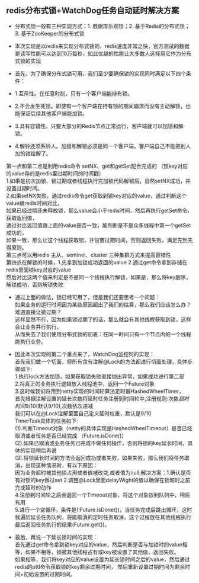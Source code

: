 ## redis分布式锁+WatchDog任务自动延时解决方案

- 分布式锁一般有三种实现方式：1. 数据库乐观锁；2. 基于Redis的分布式锁；3. 基于ZooKeeper的分布式锁
- 本次实现是以redis来实现分布式锁的，redis速度非常之快，官方测试的数据是读写性能可以达到10万每秒，如此优越的性能让大多数人选择用它作为分布式锁的实现

- 首先，为了确保分布式锁可用，我们至少要确保锁的实现同时满足以下四个条件：

- 1.互斥性。在任意时刻，只有一个客户端能持有锁。
- 2.不会发生死锁。即使有一个客户端在持有锁的期间崩溃而没有主动解锁，也能保证后续其他客户端能加锁。
- 3.具有容错性。只要大部分的Redis节点正常运行，客户端就可以加锁和解锁。
- 4.解铃还须系铃人。加锁和解锁必须是同一个客户端，客户端自己不能把别人加的锁给解了。

第一点和第二点是利用redis命令 setNX、get和getSet配合完成的 （锁key对应的value存的是redis里过期时间的时间戳）<br/>
	1.如果是初次加锁、锁过期或者线程执行完加锁代码解锁后，自然setNX成功，并设置过期时间。 <br/>
	2.如果setNX失败，通过redis命令get获取到锁key对应的value，通过判断这个value跟redis时间对比， <br/>
	  如果已经过期还未释放锁，那么value会小于redis时间，然后再执行getSet命令，获取返回值， <br/>
	  通过对比返回值跟上面的value是否一致，能判断是不是众多线程中第一个getSet成功的， <br/>
	  如果一致，那么让这个线程获取锁，并设置过期时间，否则返回失败，满足先到先得原则。 <br/>
第三点可以用redis 主从、sentinel、cluster 三种集群方式来提高容错性  <br/>
第四点在解锁的时候，1.先拿到加锁成功返回的value 2.通过get命令拿到存储在redis里面锁key对应的value  <br/>
      然后对比这两个值来判定是不是同一个线程执行解锁，如果是，那么将key删除，解锁成功，否则解锁失败  <br/>
	  
- 通过上面的做法，锁已经可用了，但是我们还要思考一个问题： <br/>
  如果业务的运行时间因为某些原因超出了我们的估算，那么我们应该怎么办？难道直接让锁过期？<br/>
  这样显然不行，因为如果锁过期了的话，那么就会有其他线程获取到锁，这样会让业务并行执行， <br/>
  从而失去了我们使用分布式锁的初衷：在同一时间只有一个节点内的一个线程能执行业务。 <br/>
  
- 因此本次实现的第二个重点来了，WatchDog监控狗的实现： <br/>
  首先我们做一个切面，将所有含有注解@Lock的方法都进行切面处理，具体步骤如下: <br/>
  1.执行lock方法加锁，如果获取锁失败直接抛出异常，如果成功进行第二部 <br/>
  2.将真正的业务执行逻辑放入线程池中，返回一个Future对象 <br/>
  3.这时候我们将用到netty实现的时间轮算法定时器HashedWheelTimer， <br/>
	首先根据注解设置的延长次数将延时任务注册到时间轮中,注册规则:次数*超时时间*9/10(默认9/10),次数依次递减 <br/>
	我们可以在@Lock注解里面自己定义延时权重，默认是9/10 <br/>
	TimerTask具体的任务如下: <br/>
	(1).判断Timeout对象（netty的具体实现是HashedWheelTimeout）是否已经取消或者任务是否已经完成 （Future.isDone()） <br/>
	(2).如果已取消或业务任务已完成不做任何操作，否则将锁的key延长时间，具体的实现稍后再说 <br/>
	(3).将锁延长时间的方法会返回成功或者失败，如果失败，那么我们将任务取消，出现这种情况时，有以下原因： <br/>
	  因为业务超时被其他锁占用或者值被改变,或者值为null;解决方案：1.确认是否有对锁的key做过set 2.调整@Lock里面delayWight的值以确保在锁超时之前完成延时的动作 <br/>
  4.注册到时间轮之后会返回一个Timeout对象，将这个对象放到队列中，稍后有用 <br/>
  5.进行一个空循环，条件是(!Future.isDone())，当任务完成后跳出循环，这时候遍历延长任务队列，将能取消的定时任务取消，这个过程放在其他线程执行 <br/>
    最后返回任务执行的结果(Future.get())。
	
- 最后，再说一下延长锁时间的实现： <br/>
  首先通过get命令拿到锁key对应的value，然后判断是否与加锁时的value相等，如果不相等，锁被其他线程占有或key被设置了其他值，返回失败。 <br/>
  如果相等，我们将key对应的value设置为延长锁时间之后的value，然后通过redis的pttl命令获取锁的key剩余过期时间，
  然后重新设置过期时间为剩余时间+初始设置的过期时间。



